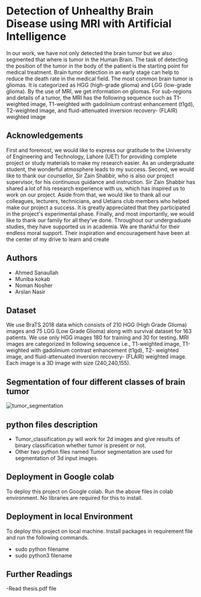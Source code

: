 
# Detection of Unhealthy Brain Disease using MRI with Artificial Intelligence

In our work, we have not only detected the brain tumor but we also segmented that
where is tumor in the Human Brain. The task of detecting the position of the tumor in the body
of the patient is the starting point for medical treatment. Brain tumor detection in an early stage
can help to reduce the death rate in the medical field. The most common brain tumor is gliomas.
It is categorized as HGG (high-grade glioma) and LGG (low-grade glioma). By the use of MRI,
we get information on gliomas. For sub-regions and details of a tumor, the MRI has the
following sequence such as T1-weighted image, T1-weighted with gadolinium contrast
enhancement (t1gd), T2-weighted image, and fluid-attenuated inversion recovery- (FLAIR)
weighted image
## Acknowledgements

 First and foremost, we would like to express our gratitude to the University of Engineering and Technology, Lahore (UET) for providing complete project or study materials to make my research easier. As an undergraduate student, the wonderful atmosphere leads to my success. Second, we would like to thank our counsellor, Sir Zain Shabbir, who is also our project supervisor, for his continuous guidance and instruction. Sir Zain Shabbir has shared a lot of his research experience with us, which has inspired us to work on our project. Aside from that, we would like to thank all our colleagues, lecturers, technicians, and Uetians club members who helped make our project a success. It is greatly appreciated that they participated in the project's experimental phase. Finally, and most importantly, we would like to thank our family for all they've done. Throughout our undergraduate studies, they have supported us   in academia. We are thankful for their endless moral support. Their inspiration and encouragement have been at the center of my drive to learn and create
  
  
## Authors

- Ahmed Sanaullah
- Muniba kokab
- Noman Nosher
- Arslan Nasir
## Dataset 
We use BraTS 2018 data which consists of 210 HGG (High Grade Glioma) images and 75 
LGG (Low Grade Glioma) along with survival dataset for 163 patients. We use only HGG 
images 180 for training and 30 for testing. MRI images are categorized in following sequence 
i.e., T1-weighted image, T1-weighted with gadolinium contrast enhancement (t1gd), T2-
weighted image, and fluid-attenuated inversion recovery- (FLAIR) weighted image. Each 
image is a 3D image with size (240,240,155).

## Segmentation of four different classes of brain tumor
![tumor_segmentation](https://user-images.githubusercontent.com/87497905/131783353-07d29f4e-f2e0-4043-a2c0-6063f072b749.jpg)
## python files description
- Tumor_classification.py will work for 2d images and give results of binary classification whether tumor is present or not.
- Other two python files named Tumor segmentation are used for segmentation of 3d input images.


  
## Deployment in Google colab

To deploy this project on Google colab.
Run the above files in colab environment. No libraries are required for this to install. 

## Deployment in local Environment

To deploy this project on local machine. Install packages in requirement file and run the following commands.
- sudo python filename
- sudo python3 filename
## Further Readings
-Read thesis.pdf file 

